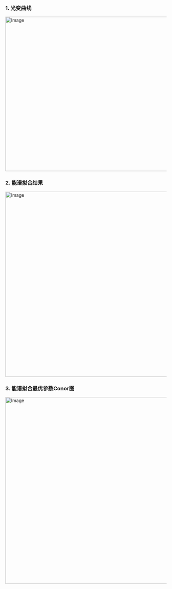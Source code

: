 ### 1. 光变曲线

<img width="674" height="481" alt="Image" src="https://github.com/user-attachments/assets/c3fdc2d1-a44e-4c89-bd3f-504eef590ac8" />

### 2. 能谱拟合结果

<img width="605" height="577" alt="Image" src="https://github.com/user-attachments/assets/4c6d53cc-fbb2-4d4a-a058-8734dff9c2eb" />

### 3. 能谱拟合最优参数Conor图

<img width="592" height="582" alt="Image" src="https://github.com/user-attachments/assets/fd82f486-76ac-45f0-82c8-2f70f9f6ae23" />